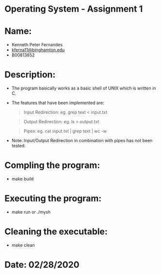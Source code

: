 # Operating System - Assignment 1

# Name:
- Kenneth Peter Fernandes
- <kferna11@binghamton.edu>
- B00813852

# Description:
- The program basically works as a basic shell of UNIX which is written in C.
- The features that have been implemented are:
    > Input Redirection:
    eg. grep text < input.txt

    > Output Redirection:
    eg. ls > output.txt

    > Pipes:
    eg. cat input.txt | grep text | wc -w

- Note: Input/Output Redirection in combination with pipes has not been tested.

# Compling the program:
- make build

# Executing the program:
- make run or ./mysh

# Cleaning the executable:
- make clean

# Date: 02/28/2020

